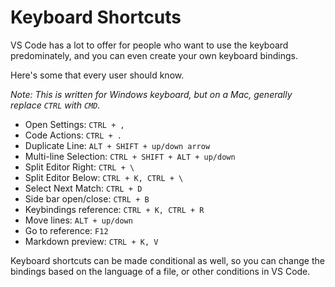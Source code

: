 # Keyboard Shortcuts

VS Code has a lot to offer for people who want to use the keyboard predominately, and you can even create your own keyboard bindings.

Here's some that every user should know.

_Note: This is written for Windows keyboard, but on a Mac, generally replace `CTRL` with `CMD`._

- Open Settings: `CTRL + ,`
- Code Actions: `CTRL + .`
- Duplicate Line: `ALT + SHIFT + up/down arrow`
- Multi-line Selection: `CTRL + SHIFT + ALT + up/down`
- Split Editor Right: `CTRL + \`
- Split Editor Below: `CTRL + K, CTRL + \`
- Select Next Match: `CTRL + D`
- Side bar open/close: `CTRL + B`
- Keybindings reference: `CTRL + K, CTRL + R`
- Move lines: `ALT + up/down`
- Go to reference: `F12`
- Markdown preview: `CTRL + K, V`

Keyboard shortcuts can be made conditional as well, so you can change the bindings based on the language of a file, or other conditions in VS Code.
